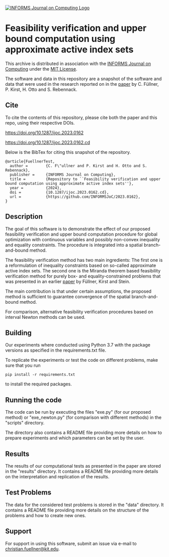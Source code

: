 [![INFORMS Journal on Computing Logo](https://INFORMSJoC.github.io/logos/INFORMS_Journal_on_Computing_Header.jpg)](https://pubsonline.informs.org/journal/ijoc)

# Feasibility verification and upper bound computation using approximate active index sets

This archive is distributed in association with the [INFORMS Journal on
Computing](https://pubsonline.informs.org/journal/ijoc) under the [MIT License](LICENSE).

The software and data in this repository are a snapshot of the software and data
that were used in the research reported on in the [paper](https://doi.org/10.1287/ijoc.2023.0162) by C. Füllner, P. Kirst, H. Otto and S. Rebennack. 

## Cite

To cite the contents of this repository, please cite both the paper and this repo, using their respective DOIs.

https://doi.org/10.1287/ijoc.2023.0162

https://doi.org/10.1287/ijoc.2023.0162.cd

Below is the BibTex for citing this snapshot of the repository.

```
@article{FuellnerTest,
  author =        {C. F\"ullner and P. Kirst and H. Otto and S. Rebennack},
  publisher =     {INFORMS Journal on Computing},
  title =         {Repository to ``Feasibility verification and upper bound computation using approximate active index sets''},
  year =          {2024},
  doi =           {10.1287/ijoc.2023.0162.cd},
  url =           {https://github.com/INFORMSJoC/2023.0162},
}  
```

## Description

The goal of this software is to demonstrate the effect of our proposed feasibility verification and upper bound computation procedure 
for global optimization with continuous variables and possibly non-convex inequality and equality constraints.
The procedure is integrated into a spatial branch-and-bound method. 

The feasibility verification method has two main ingredients: The first one is a reformulation of inequality constraints based on
so-called approximate active index sets. The second one is the Miranda theorem based feasibility verification method for purely box- and
equality-constrained problems that was presented in an earlier [paper](https://link.springer.com/article/10.1007/s10107-020-01493-2) by Füllner, Kirst and Stein.

The main contribution is that under certain assumptions, the proposed method is sufficient to
guarantee convergence of the spatial branch-and-bound method.

For comparison, alternative feasibility verification procedures based on interval Newton methods can be used.

## Building

Our experiments where conducted using Python 3.7 with the package versions as specified in the
requirements.txt file.

To replicate the experiments or test the code on different problems, make sure that you run

```
pip install -r requirements.txt
```

to install the required packages.

## Running the code

The code can be run by executing the files "exe.py" (for our proposed method) or "exe_newton.py" (for comparison with different methods)
in the "scripts" directory.

The directory also contains a README file providing more details on how to prepare experiments and which parameters
can be set by the user.

## Results

The results of our computational tests as presented in the paper are stored in the "results" directory.
It contains a README file providing more details on the interpretation and replication of the results.

## Test Problems

The data for the considered test problems is stored in the "data" directory.
It contains a README file providing more details on the structure of the problems and how to create new ones.


## Support

For support in using this software, submit an issue via 
e-mail to christian.fuellner@kit.edu.
